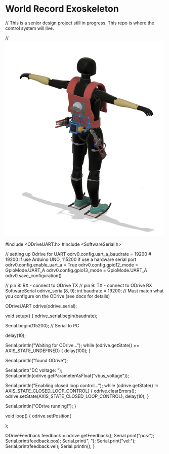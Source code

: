 # World Record Exoskeleton
// This is a senior design project still in progress. This repo is where the control system will live.

// ![img](https://github.com/ARLab-VT/world-record-exoskeleton/blob/main/CAD.jpg)

#include <ODriveUART.h>
#include <SoftwareSerial.h>

// setting up Odrive for UART
odrv0.config.uart_a_baudrate = 19200 # 19200 if use Arduino UNO, 115200 if use a hardware serial port
odrv0.config.enable_uart_a = True
odrv0.config.gpio12_mode = GpioMode.UART_A
odrv0.config.gpio13_mode = GpioMode.UART_A
odrv0.save_configuration()


// pin 8: RX - connect to ODrive TX
// pin 9: TX - connect to ODrive RX
SoftwareSerial odrive_serial(8, 9);
int baudrate = 19200; // Must match what you configure on the ODrive (see docs for details)

ODriveUART odrive(odrive_serial);

void setup() {
  odrive_serial.begin(baudrate);

  Serial.begin(115200); // Serial to PC
  
  delay(10);

  Serial.println("Waiting for ODrive...");
  while (odrive.getState() == AXIS_STATE_UNDEFINED) {
    delay(100);
  }

  Serial.println("found ODrive");
  
  Serial.print("DC voltage: ");
  Serial.println(odrive.getParameterAsFloat("vbus_voltage"));
  
  Serial.println("Enabling closed loop control...");
  while (odrive.getState() != AXIS_STATE_CLOSED_LOOP_CONTROL) {
    odrive.clearErrors();
    odrive.setState(AXIS_STATE_CLOSED_LOOP_CONTROL);
    delay(10);
  }
  
  Serial.println("ODrive running!");
}

void loop() {
  odrive.setPosition(
  
  );

  ODriveFeedback feedback = odrive.getFeedback();
  Serial.print("pos:");
  Serial.print(feedback.pos);
  Serial.print(", ");
  Serial.print("vel:");
  Serial.print(feedback.vel);
  Serial.println();
}



